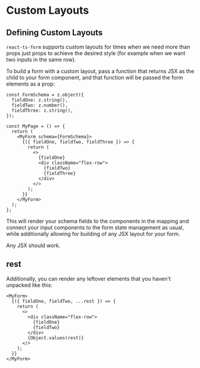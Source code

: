 ---
---

# Custom Layouts

## Defining Custom Layouts

`react-ts-form` supports custom layouts for times when we need more than props just props to achieve the desired style (for example when we want two inputs in the same row).

To build a form with a custom layout, pass a function that returns JSX as the child to your form component, and that function will be passed the form elements as a prop:

```tsx
const FormSchema = z.object({
  fieldOne: z.string(),
  fieldTwo: z.number(),
  fieldThree: z.string(),
});

const MyPage = () => {
  return (
    <MyForm schema={FormSchema}>
      {({ fieldOne, fieldTwo, fieldThree }) => {
        return (
          <>
            {fieldOne}
            <div className="flex-row">
              {fieldTwo}
              {fieldThree}
            </div>
          </>
        );
      }}
    </MyForm>
  );
};
```

This will render your schema fields to the components in the mapping and connect your input components to the form state management as usual, while additionally allowing for building of any JSX layout for your form.

Any JSX should work.

## rest

Additionally, you can render any leftover elements that you haven't unpacked like this:

```tsx
<MyForm>
  {({ fieldOne, fieldTwo, ...rest }) => {
    return (
      <>
        <div className="flex-row">
          {fieldOne}
          {fieldTwo}
        </div>
        {Object.values(rest)}
      </>
    );
  }}
</MyForm>
```
